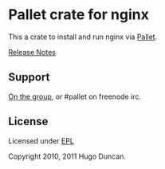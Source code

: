 # Pallet crate for nginx

This a crate to install and run nginx via [Pallet](http://pallet.github.com/pallet).

[Release Notes](https://github.com/pallet/nginx-crate/blob/master/ReleaseNotes.md)

## Support

[On the group](http://groups.google.com/group/pallet-clj), or #pallet on freenode irc.

## License

Licensed under [EPL](http://www.eclipse.org/legal/epl-v10.html)

Copyright 2010, 2011 Hugo Duncan.
